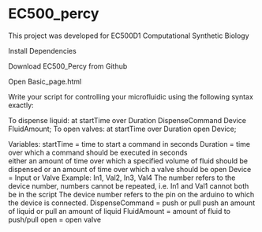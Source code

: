 # EC500_percy

This project was developed for EC500D1 Computational Synthetic Biology

Install Dependencies

Download EC500_Percy from Github

Open Basic_page.html

Write your script for controlling your microfluidic using the following syntax exactly:

To dispense liquid:
at startTime over Duration DispenseCommand Device FluidAmount;
To open valves:
at startTime over Duration open Device;

Variables:
startTime = time to start a command in seconds
Duration = time over which a command should be executed in seconds	
	either an amount of time over which a specified volume of fluid should be dispensed
	or
	an amount of time over which a valve should be open
Device = Input or Valve
	Example: In1, Val2, In3, Val4
	The number refers to the device number, numbers cannot be repeated, i.e. In1 and Val1 cannot both be in the script
	The device number refers to the pin on the arduino to which the device is connected.
DispenseCommand = push or pull
	push an amount of liquid
	or
	pull an amount of liquid
FluidAmount = amount of fluid to push/pull
open = open valve

